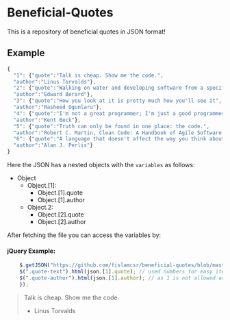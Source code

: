# Beneficial-Quotes
This is a repository of beneficial quotes in JSON format!

## Example

```javascript
{
  "1": {"quote":"Talk is cheap. Show me the code.",
  "author":"Linus Torvalds"},
  "2": {"quote":"Walking on water and developing software from a specification are easy if both are frozen.",
  "author":"Edward Berard"},
  "3": {"quote":"How you look at it is pretty much how you'll see it",
  "author":"Rasheed Ogunlaru"},
  "4": {"quote":"I'm not a great programmer; I'm just a good programmer with great habits.",
  "author":"Kent Beck"},
  "5": {"quote":"Truth can only be found in one place: the code.",
  "author":"Robert C. Martin, Clean Code: A Handbook of Agile Software Craftsmanship"},
  "6": {"quote":"A language that doesn't affect the way you think about programming is not worth knowing.",
  "author":"Alan J. Perlis"}
}
```

Here the JSON has a nested objects with the `variables` as follows:
- Object
  - Object.[1]:
    - Object.[1].quote
    - Object.[1].author
  - Object.2:
    - Object.[2].quote
    - Object.[2].author

After fetching the file you can access the variables by:

#### jQuery Example:
```javascript
    $.getJSON("https://github.com/fislamcsr/beneficial-quotes/blob/master/IT-Quotes.json", function(json) {
    $(".quote-text").html(json.[1].quote); // used numbers for easy iteration
    $(".quote-author").html(json.[1].author); // as 1 is not allowed as a variable name need to use []
    });
```

  >Talk is cheap. Show me the code.
  > - Linus Torvalds
